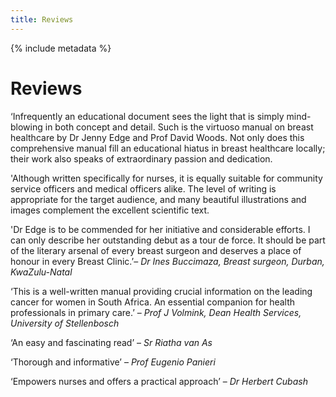 ```yaml
---
title: Reviews
---
```


{% include metadata %}

# Reviews

‘Infrequently an educational document sees the light that is simply mind-blowing in both concept and detail. Such is the virtuoso manual on breast healthcare by Dr Jenny Edge and Prof David Woods. Not only does this comprehensive manual fill an educational hiatus in breast healthcare locally; their work also speaks of extraordinary passion and dedication.

'Although written specifically for nurses, it is equally suitable for community service officers and medical officers alike. The level of writing is appropriate for the target audience, and many beautiful illustrations and images complement the excellent scientific text.

'Dr Edge is to be commended for her initiative and considerable efforts. I can only describe her outstanding debut as a tour de force. It should be part of the literary arsenal of every breast surgeon and deserves a place of honour in every Breast Clinic.’– *Dr Ines Buccimaza, Breast surgeon, Durban, KwaZulu-Natal*

‘This is a well-written manual providing crucial information on the leading cancer for women in South Africa. An essential companion for health professionals in primary care.’ – *Prof J Volmink, Dean Health Services, University of Stellenbosch*

‘An easy and fascinating read’ – *Sr Riatha van As*

‘Thorough and informative’ – *Prof Eugenio Panieri*

‘Empowers nurses and offers a practical approach’ – *Dr Herbert Cubash*